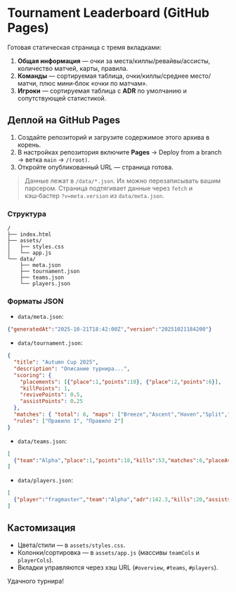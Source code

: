 # Tournament Leaderboard (GitHub Pages)

Готовая статическая страница с тремя вкладками:
1. **Общая информация** — очки за места/киллы/ревайвы/ассисты, количество матчей, карты, правила.
2. **Команды** — сортируемая таблица, очки/киллы/среднее место/матчи, плюс мини‑блок «очки по матчам».
3. **Игроки** — сортируемая таблица с **ADR** по умолчанию и сопутствующей статистикой.

## Деплой на GitHub Pages

1. Создайте репозиторий и загрузите содержимое этого архива в корень.
2. В настройках репозитория включите **Pages** → Deploy from a branch → ветка `main` → `/(root)`.
3. Откройте опубликованный URL — страница готова.

> Данные лежат в `/data/*.json`. Их можно перезаписывать вашим парсером. Страница подтягивает данные через `fetch` и кэш‑бастер `?v=meta.version` из `data/meta.json`.

### Структура
```
/
├── index.html
├── assets/
│   ├── styles.css
│   └── app.js
└── data/
    ├── meta.json
    ├── tournament.json
    ├── teams.json
    └── players.json
```

### Форматы JSON

- `data/meta.json`:
```json
{"generatedAt":"2025-10-21T18:42:00Z","version":"20251021184200"}
```

- `data/tournament.json`:
```json
{
  "title": "Autumn Cup 2025",
  "description": "Описание турнира...",
  "scoring": {
    "placements": [{"place":1,"points":10}, {"place":2,"points":6}],
    "killPoints": 1,
    "revivePoints": 0.5,
    "assistPoints": 0.25
  },
  "matches": { "total": 6, "maps": ["Breeze","Ascent","Haven","Split","Lotus","Bind"] },
  "rules": ["Правило 1", "Правило 2"]
}
```

- `data/teams.json`:
```json
[
  {"team":"Alpha","place":1,"points":18,"kills":53,"matches":6,"placeAvg":2.8,"perMatchPoints":[6,2,4,0,4,2]}
]
```

- `data/players.json`:
```json
[
  {"player":"fragmaster","team":"Alpha","adr":142.3,"kills":20,"assists":7,"revives":3,"matches":6}
]
```

## Кастомизация
- Цвета/стили — в `assets/styles.css`.
- Колонки/сортировка — в `assets/app.js` (массивы `teamCols` и `playerCols`).
- Вкладки управляются через хэш URL (`#overview`, `#teams`, `#players`).

Удачного турнира!
